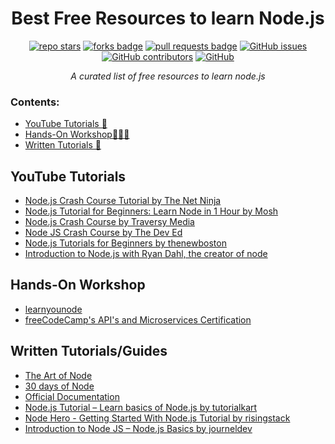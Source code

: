 <h1 align="center">Best Free Resources to learn Node.js</h1>

<div align="center">
  <a href="https://github.com/nirbhayvashisht/free-node.js-learning-resources/stargazers"><img src="https://img.shields.io/github/stars/nirbhayvashisht/free-node.js-learning-resources" alt="repo stars"></a>
  <a href="https://github.com/nirbhayvashisht/free-node.js-learning-resources/network/members"><img src="https://img.shields.io/github/forks/nirbhayvashisht/free-node.js-learning-resources" alt="forks badge"></a>
  <a href="https://github.com/nirbhayvashisht/free-node.js-learning-resources/pulls"><img src="https://img.shields.io/github/issues-pr/nirbhayvashisht/free-node.js-learning-resources" alt="pull requests badge"></a>
  <a href="https://github.com/nirbhayvashisht/free-node.js-learning-resources/issues"><img alt="GitHub issues" src="https://img.shields.io/github/issues-raw/nirbhayvashisht/free-node.js-learning-resources"></a>
  <a href="https://github.com/nirbhayvashisht/free-node.js-learning-resources/graphs/contributors"><img alt="GitHub contributors" src="https://img.shields.io/github/contributors/nirbhayvashisht/free-node.js-learning-resources"></a>
  <a href="https://github.com/nirbhayvashisht/free-node.js-learning-resources/blob/master/LICENSE"><img alt="GitHub" src="https://img.shields.io/github/license/nirbhayvashisht/free-node.js-learning-resources"></a>
  
  <i>A curated list of free resources to learn node.js</i>

</div>

### Contents:
- [YouTube Tutorials 🤖](#youtube-tut)
- [Hands-On Workshop👨🏽‍💻](#hands-on)
- [Written Tutorials 💫](#tutorials)
<!--- [Projects](#projects)-->

<a name="youtube-tut"></a>
## YouTube Tutorials
- [Node.js Crash Course Tutorial by The Net Ninja](https://www.youtube.com/playlist?list=PL4cUxeGkcC9jsz4LDYc6kv3ymONOKxwBU)
- [Node.js Tutorial for Beginners: Learn Node in 1 Hour by Mosh](https://youtu.be/TlB_eWDSMt4)
- [Node.js Crash Course by Traversy Media](https://youtu.be/fBNz5xF-Kx4)
- [Node JS Crash Course by The Dev Ed](https://youtu.be/zQRrXTSkvfw)
- [Node.js Tutorials for Beginners by thenewboston](https://www.youtube.com/playlist?list=PL6gx4Cwl9DGBMdkKFn3HasZnnAqVjzHn_)
- [Introduction to Node.js with Ryan Dahl, the creator of node](https://youtu.be/jo_B4LTHi3I)

<a name="hands-on"></a>
## Hands-On Workshop
- [learnyounode](https://github.com/workshopper/learnyounode)
- [freeCodeCamp's API's and Microservices Certification](https://www.freecodecamp.org/learn/)

<a name="tutorials"></a>
## Written Tutorials/Guides
- [The Art of Node](https://github.com/maxogden/art-of-node/#the-art-of-node)
- [30 days of Node](https://www.nodejsera.com/30-days-of-node.html)
- [Official Documentation](https://nodejs.dev/learn)
- [Node.js Tutorial – Learn basics of Node.js by tutorialkart](https://www.tutorialkart.com/nodejs/nodejs-tutorial/)
- [Node Hero - Getting Started With Node.js Tutorial by risingstack](https://blog.risingstack.com/node-hero-tutorial-getting-started-with-node-js/)
- [Introduction to Node JS – Node.js Basics by journeldev](https://www.journaldev.com/7397/introduction-to-node-js-basics)
